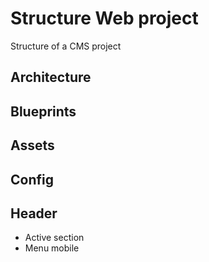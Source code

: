 # Structure Web project
Structure of a CMS project

## Architecture

## Blueprints

## Assets

## Config

## Header
- Active section
- Menu mobile

